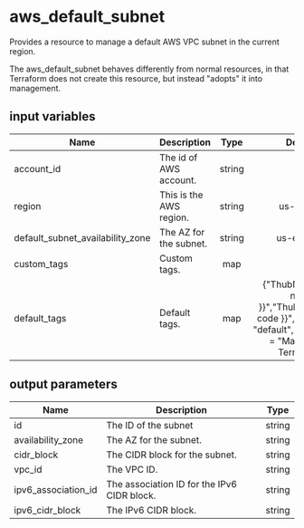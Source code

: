 # aws_default_subnet

Provides a resource to manage a default AWS VPC subnet in the current region.

The aws_default_subnet behaves differently from normal resources, in that Terraform does not create this resource, but instead "adopts" it into management.

## input variables

| Name | Description | Type | Default | Required |
|------|-------------|:----:|:-----:|:-----:|
|account_id|The id of AWS account.|string||Yes|
|region|This is the AWS region.|string|us-east-1|Yes|
|default_subnet_availability_zone|The AZ for the subnet.|string|us-east-1a|No|
|custom_tags|Custom tags.|map||No|
|default_tags|Default tags.|map|{"ThubName"= "{{ name }}","ThubCode"= "{{ code }}","ThubEnv"= "default","Description" = "Managed by TerraHub"}|No|

## output parameters

| Name | Description | Type |
|------|-------------|:----:|
|id|The ID of the subnet|string|
|availability_zone|The AZ for the subnet.|string|
|cidr_block|The CIDR block for the subnet.|string|
|vpc_id|The VPC ID.|string|
|ipv6_association_id|The association ID for the IPv6 CIDR block.|string|
|ipv6_cidr_block|The IPv6 CIDR block.|string|

